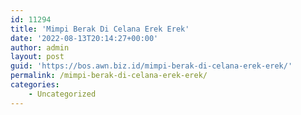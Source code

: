 ```yaml
---
id: 11294
title: 'Mimpi Berak Di Celana Erek Erek'
date: '2022-08-13T20:14:27+00:00'
author: admin
layout: post
guid: 'https://bos.awn.biz.id/mimpi-berak-di-celana-erek-erek/'
permalink: /mimpi-berak-di-celana-erek-erek/
categories:
    - Uncategorized
---
```


